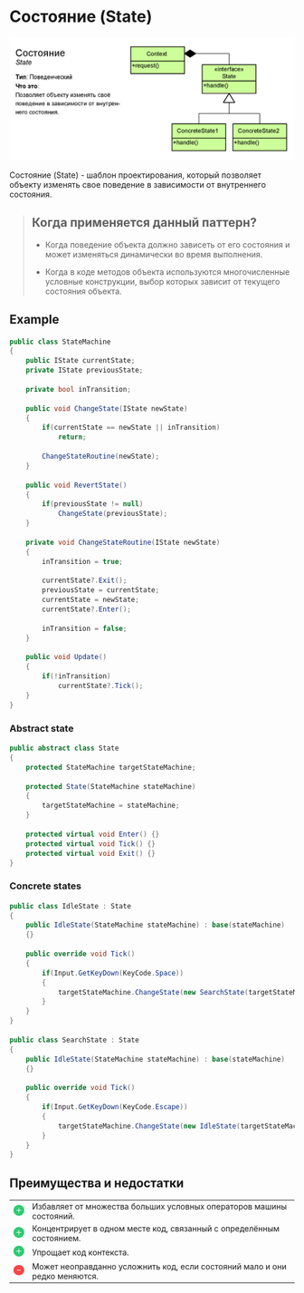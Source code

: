 # Состояние (State)

![state](state.png)

Состояние (State) - шаблон проектирования, который позволяет объекту изменять свое поведение в зависимости от внутреннего состояния.

> ## Когда применяется данный паттерн?
> * Когда поведение объекта должно зависеть от его состояния и может изменяться динамически во время выполнения.
>
> * Когда в коде методов объекта используются многочисленные условные конструкции, выбор которых зависит от текущего состояния объекта.

## Example
```csharp
public class StateMachine
{
	public IState currentState;
	private IState previousState;

	private bool inTransition;

	public void ChangeState(IState newState)
	{
		if(currentState == newState || inTransition)
			return;
		
		ChangeStateRoutine(newState);
	}

	public void RevertState()
	{
		if(previousState != null)
			ChangeState(previousState);
	}

	private void ChangeStateRoutine(IState newState)
	{
		inTransition = true;

		currentState?.Exit();
		previousState = currentState;
		currentState = newState;
		currentState?.Enter();
		
		inTransition = false;
	}

	public void Update()
	{
		if(!inTransition)
			currentState?.Tick();
	}
}
```
### Abstract state
```csharp
public abstract class State
{
	protected StateMachine targetStateMachine;

	protected State(StateMachine stateMachine)
	{
		targetStateMachine = stateMachine;
	}

	protected virtual void Enter() {}
	protected virtual void Tick() {}
	protected virtual void Exit() {}
}
```
### Concrete states
```csharp
public class IdleState : State
{
	public IdleState(StateMachine stateMachine) : base(stateMachine)
	{}

	public override void Tick()
	{
		if(Input.GetKeyDown(KeyCode.Space))
		{
			targetStateMachine.ChangeState(new SearchState(targetStateMachine))
		}
	}
}

public class SearchState : State
{
	public IdleState(StateMachine stateMachine) : base(stateMachine)
	{}

	public override void Tick()
	{
		if(Input.GetKeyDown(KeyCode.Escape))
		{
			targetStateMachine.ChangeState(new IdleState(targetStateMachine))
		}
	}
}
```
## Преимущества и недостатки
<table>
	<tr>
		<td>
			<img src="../../Images/plus.png" alt="Plus" width="25">
		</td>
		<td>
			Избавляет от множества больших условных операторов машины состояний.
		</td>
	</tr>
	<tr>
		<td>
			<img src="../../Images/plus.png" alt="Plus" width="25">
		</td>
		<td>
			Концентрирует в одном месте код, связанный с определённым состоянием.
		</td>
	</tr>
	<tr>
		<td>
			<img src="../../Images/plus.png" alt="Plus" width="25">
		</td>
		<td>
			Упрощает код контекста.
		</td>
	</tr>
	<tr>
		<td>
			<img src="../../Images/minus.png" alt="Minus" width="25">
		</td>
		<td>
			Может неоправданно усложнить код, если состояний мало и они редко меняются.
		</td>
	</tr>
</table>